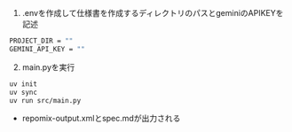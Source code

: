 1. .envを作成して仕様書を作成するディレクトリのパスとgeminiのAPIKEYを記述

```bash
PROJECT_DIR = ""
GEMINI_API_KEY = ""
```

2. main.pyを実行

```bash
uv init
uv sync
uv run src/main.py
```

* repomix-output.xmlとspec.mdが出力される